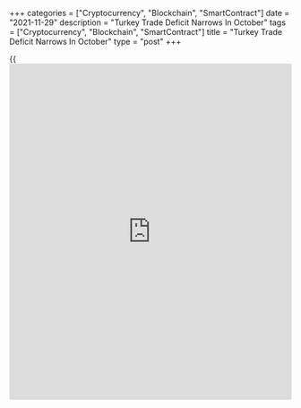 +++
categories = ["Cryptocurrency", "Blockchain", "SmartContract"]
date = "2021-11-29"
description = "Turkey Trade Deficit Narrows In October"
tags = ["Cryptocurrency", "Blockchain", "SmartContract"]
title = "Turkey Trade Deficit Narrows In October"
type = "post"
+++

{{<iframe id="large-banner" src="https://www.bounty.group/#slide=22.0" width="100%" height="600" scrolling="no" style="border: 0px solid rgb(216, 221, 230); border-radius: 3px;">}}

Turkey's trade deficit narrowed in October from last year, the Turkish
Statistical Institute showed on Monday.

The trade deficit narrowed to $1.438 billion in October from $2.399
billion in the same period last year. In September, trade deficit was
$2.6 billion.

Exports accelerated 20.1 percent annually in October and imports gained
12.8 percent.

Excluding energy and non-monetary gold, exports grew 19.8 percent and
imports rose 5.9 percent.

On a seasonally and [calendar](https://www.fintechee.com/web-trader/) adjusted basis, exports gained 2.2 percent
monthly in October and imports rose 1.3 percent.

On an annual basis, [calendar](https://www.fintechee.com/web-trader/) adjusted exports accelerated 24.3 percent
in October and imports surged 15.9 percent.

For comments and feedback [contact](https://www.playgroundfx.com/contact/): editorial@rtt[news](https://www.letsplayfx.com/blog/forex-news-website/).com

[Economic News][1]

 **What parts of the world are seeing the best (and worst) economic
performances lately? Click[here][2] to check out our [Econ Scorecard][2]
and find out! See up-to-the-moment [ranking](https://www.playgroundfx.com/blog/crypto-exchange-ranking/)s for the best and worst
performers in [GDP][3], [unemployment rate][4], [inflation][5] and much
more.**

   1. www.rtt[news](https://www.letsplayfx.com/blog/forex-news-website/).com/Content/EconomicNews.aspx
   2. www.rtt[news](https://www.letsplayfx.com/blog/forex-news-website/).com/economic-scorecard/world-rank/retail-sales/highest-performance.aspx
   3. www.rtt[news](https://www.letsplayfx.com/blog/forex-news-website/).com/economic-scorecard/world-rank/GDP/highest-performance.aspx
   4. www.rtt[news](https://www.letsplayfx.com/blog/forex-news-website/).com/economic-scorecard/world-rank/unemployment-rate/lowest-performance.aspx
   5. www.rtt[news](https://www.letsplayfx.com/blog/forex-news-website/).com/economic-scorecard/world-rank/CPI/highest-performance.aspx